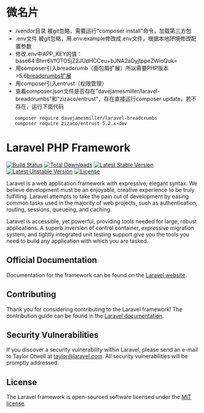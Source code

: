 # 微名片


 + /vendor目录 被git忽略，需要运行“composer install”命令，加载第三方包
 + .env文件 被git忽略，用.env.example修改成.env文件，根据本地环境修改配置参数
 + 修改.env中APP_KEY的值： base64:Bhrr6VfOTOSjZ2JUdHCCeu+bJNA2aDyjtppeZWioQuk=
 + 用composer引入breadcrumb（面包屑扩展）所以需要PHP版本>5.6[breadcrumbs扩展](http://www.jianshu.com/p/a7a53052d53a)
 + 用composer引入entrust（权限管理）
 + 查看composer.json文件是否存在"davejamesmiller/laravel-breadcrumbs"和"zizaco/entrust"，存在直接运行composer update，若不存在，运行下面代码
~~~
   composer require davejamesmiller/laravel-breadcrumbs
   composer require zizaco/entrust 5.2.x-dev
~~~

 


# Laravel PHP Framework

[![Build Status](https://travis-ci.org/laravel/framework.svg)](https://travis-ci.org/laravel/framework)
[![Total Downloads](https://poser.pugx.org/laravel/framework/d/total.svg)](https://packagist.org/packages/laravel/framework)
[![Latest Stable Version](https://poser.pugx.org/laravel/framework/v/stable.svg)](https://packagist.org/packages/laravel/framework)
[![Latest Unstable Version](https://poser.pugx.org/laravel/framework/v/unstable.svg)](https://packagist.org/packages/laravel/framework)
[![License](https://poser.pugx.org/laravel/framework/license.svg)](https://packagist.org/packages/laravel/framework)

Laravel is a web application framework with expressive, elegant syntax. We believe development must be an enjoyable, creative experience to be truly fulfilling. Laravel attempts to take the pain out of development by easing common tasks used in the majority of web projects, such as authentication, routing, sessions, queueing, and caching.

Laravel is accessible, yet powerful, providing tools needed for large, robust applications. A superb inversion of control container, expressive migration system, and tightly integrated unit testing support give you the tools you need to build any application with which you are tasked.

## Official Documentation

Documentation for the framework can be found on the [Laravel website](http://laravel.com/docs).

## Contributing

Thank you for considering contributing to the Laravel framework! The contribution guide can be found in the [Laravel documentation](http://laravel.com/docs/contributions).

## Security Vulnerabilities

If you discover a security vulnerability within Laravel, please send an e-mail to Taylor Otwell at taylor@laravel.com. All security vulnerabilities will be promptly addressed.

## License

The Laravel framework is open-sourced software licensed under the [MIT license](http://opensource.org/licenses/MIT).
